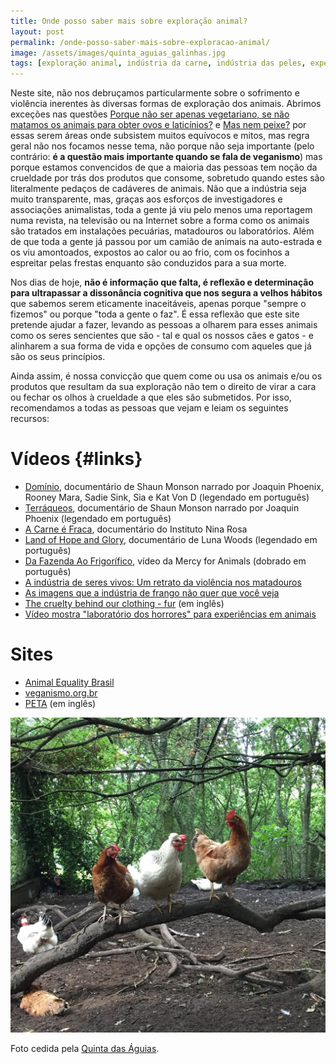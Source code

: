 ```yaml
---
title: Onde posso saber mais sobre exploração animal?
layout: post
permalink: /onde-posso-saber-mais-sobre-exploracao-animal/
image: /assets/images/quinta_aguias_galinhas.jpg
tags: [exploração animal, indústria da carne, indústria das peles, experimentação animal, crueldade, maus-tratos, libertação animal]
---
```



Neste site, não nos debruçamos particularmente sobre o sofrimento e violência inerentes às diversas formas de exploração dos animais. Abrimos exceções nas questões [Porque não ser apenas vegetariano, se não matamos os animais para obter ovos e laticínios?](/porque-nao-ser-apenas-vegetariano-se-nao-matamos-os-animais-para-obter-ovos-e-laticinios/) e [Mas nem peixe?](/mas-nem-peixe) por essas serem áreas onde subsistem muitos equívocos e mitos, mas regra geral não nos focamos nesse tema, não porque não seja importante (pelo contrário: **é a questão mais importante quando se fala de veganismo**) mas porque estamos convencidos de que a maioria das pessoas tem noção da crueldade por trás dos produtos que consome, sobretudo quando estes são literalmente pedaços de cadáveres de animais. Não que a indústria seja muito transparente, mas, graças aos esforços de investigadores e associações animalistas, toda a gente já viu pelo menos uma reportagem numa revista, na televisão ou na Internet sobre a forma como os animais são tratados em instalações pecuárias, matadouros ou laboratórios. Além de que toda a gente já passou por um camião de animais na auto-estrada e os viu amontoados, expostos ao calor ou ao frio, com os focinhos a espreitar pelas frestas enquanto são conduzidos para a sua morte.

Nos dias de hoje, **não é informação que falta, é reflexão e determinação para ultrapassar a dissonância cognitiva que nos segura a velhos hábitos** que sabemos serem eticamente inaceitáveis, apenas porque "sempre o fizemos" ou porque "toda a gente o faz". É essa reflexão que este site pretende ajudar a fazer, levando as pessoas a olharem para esses animais como os seres sencientes que são - tal e qual os nossos cães e gatos - e alinharem a sua forma de vida e opções de consumo com aqueles que já são os seus princípios.

Ainda assim, é nossa convicção que quem come ou usa os animais e/ou os produtos que resultam da sua exploração não tem o direito de virar a cara ou fechar os olhos à crueldade a que eles são submetidos. Por isso, recomendamos a todas as pessoas que vejam e leiam os seguintes recursos:

# Vídeos {#links}

* [Domínio](https://www.youtube.com/watch?v=TxRlPC9VNGk), documentário de Shaun Monson narrado por Joaquin Phoenix, Rooney Mara, Sadie Sink, Sia e Kat Von D (legendado em português)
* [Terráqueos](https://www.youtube.com/watch?v=_GGBFv0zw18), documentário de Shaun Monson narrado por Joaquin Phoenix (legendado em português)
* [A Carne é Fraca](https://www.youtube.com/watch?v=rrFsGTw5bCw), documentário do Instituto Nina Rosa
* [Land of Hope and Glory](https://www.youtube.com/watch?v=dvtVkNofcq8), documentário de Luna Woods (legendado em português)
* [Da Fazenda Ao Frigorífico](https://www.youtube.com/watch?v=u516i94mIaA), vídeo da Mercy for Animals (dobrado em português)
* [A indústria de seres vivos: Um retrato da violência nos matadouros](https://www.youtube.com/watch?v=_tlABBcnVFM)
* [As imagens que a indústria de frango não quer que você veja](https://www.youtube.com/watch?v=m-RMd6GnxOw)
* [The cruelty behind our clothing - fur](https://www.youtube.com/watch?v=TeIOEdvtuHA) (em inglês)
* [Vídeo mostra "laboratório dos horrores" para experiências em animais](https://www.youtube.com/watch?v=0a-K22YiLmE)

# Sites

* [Animal Equality Brasil](https://animalequality.org.br/os-problemas/)
* [veganismo.org.br](https://veganismo.org.br/veganismo/)
* [PETA](https://www.peta.org/issues/) (em inglês)

![[Foto de galinhas num poleiro, na Quinta das Águias]](/assets/images/quinta_aguias_galinhas.jpg "Galinhas num poleiro, na Quinta das Águias")

<div class="img-caption">Foto cedida pela <a href="https://www.facebook.com/associacaoquintadasaguias/photos/1799808696778227">Quinta das Águias</a>.</div>

